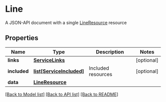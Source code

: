 # Line

A JSON-API document with a single [LineResource](#lineresource) resource
## Properties
Name | Type | Description | Notes
------------ | ------------- | ------------- | -------------
**links** | [**ServiceLinks**](ServiceLinks.md) |  | [optional] 
**included** | [**list[ServiceIncluded]**](ServiceIncluded.md) | Included resources | [optional] 
**data** | [**LineResource**](LineResource.md) |  | 

[[Back to Model list]](../README.md#documentation-for-models) [[Back to API list]](../README.md#documentation-for-api-endpoints) [[Back to README]](../README.md)



